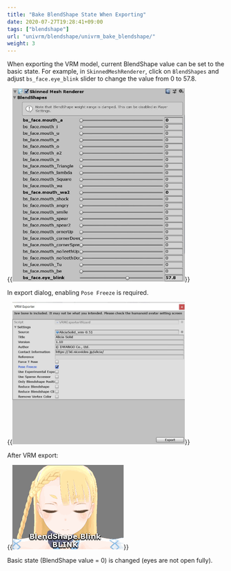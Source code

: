 ```yaml
---
title: "Bake BlendShape State When Exporting"
date: 2020-07-27T19:28:41+09:00
tags: ["blendshape"]
url: "univrm/blendshape/univrm_bake_blendshape/"
weight: 3
---
```


When exporting the VRM model, current BlendShape value can be set to the basic state.
For example, in `SkinnedMeshRenderer`, click on `BlendShapes` and adjust `bs_face.eye_blink` slider to change the value from 0 to 57.8.

{{<img width="400" src="images/vrm/blendshape_value.jpg" >}}

In export dialog, enabling `Pose Freeze` is required.

{{<img width="400" src="images/vrm/check_freeze.jpg">}}

After VRM export:

{{<img src="images/vrm/bake_blink.gif">}}

Basic state (BlendShape value = 0) is changed (eyes are not open fully).
